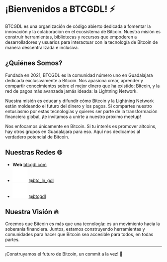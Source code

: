 # ¡Bienvenidos a BTCGDL! ⚡

BTCGDL es una organización de código abierto dedicada a fomentar la innovación y la colaboración en el ecosistema de Bitcoin. Nuestra misión es construir herramientas, bibliotecas y recursos que empoderen a desarrolladores y usuarios para interactuar con la tecnología de Bitcoin de manera descentralizada e inclusiva.

## ¿Quiénes Somos?

Fundada en 2021, BTCGDL es la comunidad número uno en Guadalajara dedicada exclusivamente a Bitcoin. Nos apasiona crear, aprender y compartir conocimientos sobre el mejor dinero que ha existido: Bitcoin, y la red de pagos más avanzada jamás ideada: la Lightning Network.

Nuestra misión es educar y difundir cómo Bitcoin y la Lightning Network están moldeando el futuro del dinero y los pagos. Si compartes nuestro entusiasmo por estas tecnologías y quieres ser parte de la transformación financiera global, ¡te invitamos a unirte a nuestro próximo meetup!

Nos enfocamos únicamente en Bitcoin. Si tu interés es promover altcoins, hay otros grupos en Guadalajara para eso. Aquí nos dedicamos al verdadero potencial de Bitcoin.

## Nuestras Redes 🌐

- **Web**  [btcgdl.com](https://btcgdl.com/)
- ![medium-light-instagram](https://raw.githubusercontent.com/CLorant/readme-social-icons/main/medium/light/twitter-x.svg)   [@btc_ln_gdl](https://www.instagram.com/btc.gdl/)
- ![medium-light-twitter-x](https://raw.githubusercontent.com/CLorant/readme-social-icons/main/medium/light/instagram.svg)   [@btcgdl](https://x.com/btc_ln_gdl)


## Nuestra Visión 🔥

Creemos que Bitcoin es más que una tecnología: es un movimiento hacia la soberanía financiera. Juntos, estamos construyendo herramientas y comunidades para hacer que Bitcoin sea accesible para todos, en todas partes.

---

¡Construyamos el futuro de Bitcoin, un commit a la vez! 🚀
